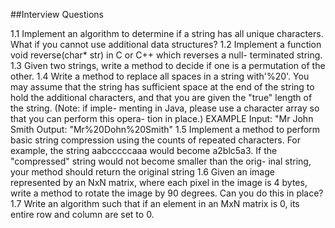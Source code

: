 ##Interview Questions

1.1 Implement an algorithm to determine if a string has all unique characters. What if you cannot use additional data structures?
1.2 Implement a function void reverse(char* str) in C or C++ which reverses a null- terminated string.
1.3 Given two strings, write a method to decide if one is a permutation of the other.
1.4 Write a method to replace all spaces in a string with'%20'. You may assume that the string has sufficient space at the end of the string to hold the additional characters, and that you are given the "true" length of the string. (Note: if imple- menting in Java, please use a character array so that you can perform this opera- tion in place.)
EXAMPLE
Input: "Mr John Smith Output: "Mr%20Dohn%20Smith"
1.5 Implement a method to perform basic string compression using the counts of repeated characters. For example, the string aabcccccaaa would become a2blc5a3. If the "compressed" string would not become smaller than the orig- inal string, your method should return the original string
1.6 Given an image represented by an NxN matrix, where each pixel in the image is 4 bytes, write a method to rotate the image by 90 degrees. Can you do this in place?
1.7 Write an algorithm such that if an element in an MxN matrix is 0, its entire row and column are set to 0.
